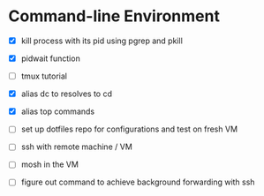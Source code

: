# Command-line Environment

- [x] kill process with its pid using pgrep and pkill
- [x] pidwait function
- [ ] tmux tutorial
- [x] alias dc to resolves to cd
- [x] alias top commands
- [ ] set up dotfiles repo for configurations and test on fresh VM
- [ ] ssh with remote machine / VM 
- [ ] mosh in the VM 
- [ ] figure out command to achieve background forwarding with ssh

